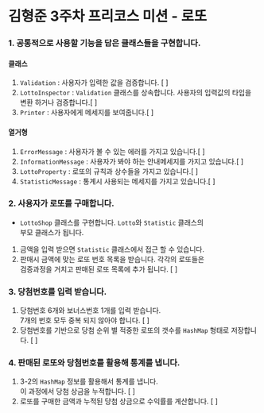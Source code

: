 # 김형준 3주차 프리코스 미션 - 로또

### 1. 공통적으로 사용할 기능을 담은 클래스들을 구현합니다.
#### 클래스
1. `Validation` : 사용자가 입력한 값을 검증합니다. [ ]
2. `LottoInspector` : `Validation` 클래스를 상속합니다. 사용자의 입력값의 타입을 변환 하거나 검증합니다.[ ]
3. `Printer` : 사용자에게 메세지를 보여줍니다.[ ]
#### 열거형
1. `ErrorMessage` : 사용자가 볼 수 있는 에러를 가지고 있습니다.[ ]
2. `InformationMessage` : 사용자가 봐야 하는 안내메세지를 가지고 있습니다.[ ]
3. `LottoProperty` : 로또의 규칙과 상수들을 가지고 있습니다.[ ]
4. `StatisticMessage` : 통계시 사용되는 메세지를 가지고 있습니다.[ ]

### 2. 사용자가 로또를 구매합니다.
* `LottoShop` 클래스를 구현합니다. `Lotto`와 `Statistic` 클래스의  
부모 클래스가 됩니다.

1. 금액을 입력 받으면 `Statistic` 클래스에서 접근 할 수 있습니다.
2. 판매시 금액에 맞는 로또 번호 목록을 받습니다. 각각의 로또들은  
검증과정을 거치고 판매된 로또 목록에 추가 됩니다. [ ]

### 3. 당첨번호를 입력 받습니다.
1. 당첨번호 6개와 보너스번호 1개를 입력 받습니다.  
7개의 번호 모두 중복 되지 않아야 합니다. [ ]
2. 당첨번호를 기반으로 당첨 순위 별 적중한 로또의 갯수를 `HashMap` 형태로 저장합니다. [ ]  

### 4. 판매된 로또와 당첨번호를 활용해 통계를 냅니다.
1. 3-2의 `HashMap` 정보를 활용해서 통계를 냅니다.  
이 과정에서 당첨 상금을 누적합니다. [ ]
2. 로또를 구매한 금액과 누적된 당첨 상금으로 수익률를 계산합니다. [ ]